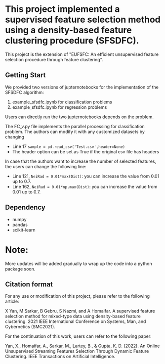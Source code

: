 # This project implemented a supervised feature selection method using a density-based feature clustering procedure (SFSDFC).

This project is the extension of "EUFSFC: An efficient unsupervised feature selection procedure through feature clustering".

## Getting Start

We provided two versions of jupternotebooks for the implementation of the SFSDFC algorithm:

1. example_sfsdfc.ipynb for classification problems
2. example_sfsdfc.ipynb for regression problems

Users can directly run the two jupternotebooks depends on the problem.

The FC_v.py file implements the parallel processing for classification problem. The authors can modify it with any customized datasets by changing
* Line 17 `sample = pd.read_csv('Test.csv',header=None)`
* The header option can be set as True if the original csv file has headers

In case that the authors want to increase the number of selected features, the users can change the following line:
* Line 121, `NeiRad = 0.01*max(Dist)`: you can increase the value from 0.01 up to 0.7.
* Line 162, `NeiRad = 0.01*np.max(Dist)`: you can increase the value from 0.01 up to 0.7.

## Dependency
* numpy
* pandas
* scikit-learn

# Note:

More updates will be added gradually to wrap up the code into a python package soon.


## Citation format

For any use or modification of this project, please refer to the following article:

X Yan, M Sarkar, B Gebru, S Nazmi, and A Homaifar. A supervised feature selection method for mixed-type data using density-based feature clustering. 2021 IEEE International Conference on Systems, Man, and Cybernetics (SMC2021). 

For the continuation of this work, users can refer to the following paper:

Yan, X., Homaifar, A., Sarkar, M., Lartey, B., & Gupta, K. D. (2022). An Online Unsupervised Streaming Features Selection Through Dynamic Feature Clustering. IEEE Transactions on Artificial Intelligence.
